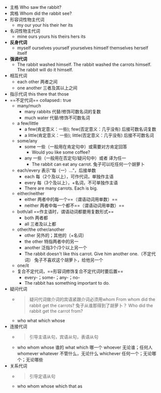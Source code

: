 - 主格 Who saw the rabbit?
- 宾格 Whom did the rabbit see?
- 形容词性物主代词
	- my our your his their her its
- 名词性物主代词
	- mine ours yours his theirs hers its
- **反身代词**
	- myself ourselves yourself yourselves himself themselves herself itself
- **强调代词**
	- The rabbit washed himself.
	  The rabbit washed the carrots himself.
	  The rabbit will do it himself.
- 相互代词
	- each other 两者之间
	- one another 三者及其以上之间
- 指示代词 this there that those
- ==不定代词==
  collapsed:: true
	- many/much
		- many rabbits 代替/修饰可数名词的复数
		- much water 代替/修饰不可数名词
	- a few/little
		- a few(肯定意义：一些); few(否定意义：几乎没有) 后接可数名词复数
		- a little(肯定意义：一些); little(否定意义：几乎没有) 后接不可数名词
	- some/any
		- some 一些（一般用在肯定句中）或需要对方肯定回答
			- Would you like some coffee?
		- any 一些（一般用在否定句/疑问句中）或者 译为任一
			- The rabbit can eat any carrot.
			  兔子可以吃任何一个胡萝卜
	- each/every 表示“每（一）...”，后接单数
		- each 每（2个及以上），可作代词，单独作主语
		- every 每（3个及以上），+名词，不可单独作主语
		- There are many carrots. Each is big.
	- either/neither
		- either 两者中的每一个==（谓语动词用单数）==
		- neither 两者中每一个都不==（谓语动词用单数）==
	- both/all ==作主语时，谓语动词都要用复数形式==
		- both 两者都
		- all 三者及以上都
	- other/the other/another
		- other 另外的；其他的（+名词）
		- the other 特指两者中的另一
		- another 泛指3个/3个以上另一个
		- The rabbit doesn't like this carrot. Give him another one.（不定代词）
		  兔子不喜欢这个胡萝卜，给他另一个
	- one/it
	- 复合不定代词，==形容词修饰复合不定代词时要后置==
		- every-；some-；any-；no-
		- The rabbit has something important to do.
- 疑问代词
	- >疑问代词做介词的宾语紧跟介词必须用whom
	  >From whom did the rabbit get the carrots?
	  兔子从谁那得到了胡萝卜？
	  Who did the rabbit get the carrot from?
	- who what which whose
- 连接代词
	- >引导主语从句，宾语从句，表语从句
	- who
	  whom
	  whose 谁的
	  what 
	  which 哪一个
	  whoever 无论谁；任何人
	  whomever
	  whatever 不管什么，无论什么
	  whichever 任何一个；无论哪个；无论哪些
- 关系代词
	- >引导定语从句
	- who
	  whom
	  whose
	  which
	  that
	  as